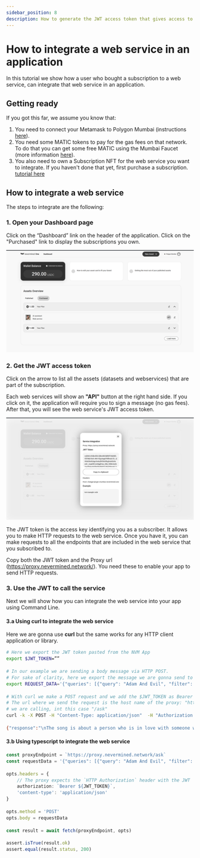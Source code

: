 ```yaml
---
sidebar_position: 8
description: How to generate the JWT access token that gives access to a web service
---
```


# How to integrate a web service in an application

In this tutorial we show how a user who bought a subscription to a web service, can integrate that web service in an application.

## Getting ready

If you got this far, we assume you know that: 
1. You need to connect your Metamask to Polygon Mumbai (instructions [here](02-metamask.md)).
2. You need some MATIC tokens to pay for the gas fees on that network. To do that you can get some free MATIC using the Mumbai Faucet (more information [here](50-faucets.md)).
3. You also need to own a Subscription NFT for the web service you want to integrate. If you haven't done that yet, first purchase a subscription. [tutorial here](07-search-and-purchase.md)

## How to integrate a web service

The steps to integrate are the following:

### 1. Open your Dashboard page

Click on the “Dashboard” link on the header of the application. Click on the "Purchased" link to display the subscriptions you own.

![Consumer Dashboard](../images/tutorials/15_Consumer_Dashboard_after.png)

### 2. Get the JWT access token

Click on the arrow to list all the assets (datasets and webservices) that are part of the subscription.

Each web services will show an **"API"** button at the right hand side. If you click on it, the application will require you to sign a message (no gas fees). After that, you will see the web service's JWT access token.

![Consumer Dashboard](../images/tutorials/16_Consumer_Dashboard_JWT.png)

The JWT token is the access key identifying you as a subscriber. It allows you to make HTTP requests to the web service. Once you have it, you can make requests to all the endpoints that are included in the web service that you subscribed to.

Copy both the JWT token and the Proxy url (https://proxy.nevermined.network/). You need these to enable your app to send HTTP requests.

### 3. Use the JWT to call the service

Next we will show how you can integrate the web service into your app using Command Line. 

#### 3.a Using curl to integrate the web service

Here we are gonna use **curl** but the same works for any HTTP client application or library.

```bash
# Here we export the JWT token pasted from the NVM App
export $JWT_TOKEN=””

# In our example we are sending a body message via HTTP POST. 
# For sake of clarity, here we export the message we are gonna send to the web service
export REQUEST_DATA='{"queries": [{"query": "Adam And Evil", "filter": {}, "top_k": 1 }]}'

# With curl we make a POST request and we add the $JWT_TOKEN as Bearer token in the Authorization header
# The url where we send the request is the host name of the proxy: "https://proxy.nevermined.network" plus the endpoint of the service 
# we are calling, int this case "/ask"
curl -k -X POST -H "Content-Type: application/json"  -H "Authorization: Bearer $JWT_TOKEN" -d "$REQUEST_DATA" https://proxy.nevermined.network/ask

{"response":"\nThe song is about a person who is in love with someone who is not perfect, but they cannot live without them. Despite knowing that loving this person will bring heartache, they are willing to take the risk and accept the consequences. The song also compares the relationship to the story of Adam and Eve, with the person in the song being like Adam and their love interest being like Eve.","source_nodes":[{"node":{"text":"...","doc_id":"8e748293-f8d2-41b8-a225-7479455b1899","embedding":null,"doc_hash":"451d68b33de1e8034e48c6a98865364e52edd02837f06c34c662ba6d6d462c76","extra_info":null,"node_info":{"start":0,"end":1030},"relationships":{"1":"did:nv:3e0a13a6dba0ab20e83bf25c3e820af8b71c94cea0ab0763b4f822a6998009e6"}},"score":0.7585169416635178}],"extra_info":null}
```


#### 3.b Using typescript to integrate the web service

```typescript
const proxyEndpoint = `https://proxy.nevermined.network/ask`
const requestData = '{"queries": [{"query": "Adam And Evil", "filter": {}, "top_k": 1 }]}'

opts.headers = {
    // The proxy expects the `HTTP Authorization` header with the JWT
    authorization: `Bearer ${JWT_TOKEN}`,
    'content-type': 'application/json'
}

opts.method = 'POST'
opts.body = requestData

const result = await fetch(proxyEndpoint, opts)

assert.isTrue(result.ok)
assert.equal(result.status, 200)
```

